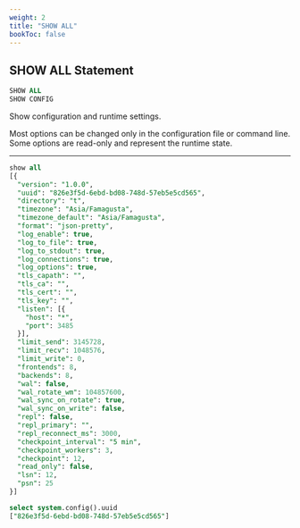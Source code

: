 ```yaml
---
weight: 2
title: "SHOW ALL"
bookToc: false
---
```


## SHOW ALL Statement

```SQL
SHOW ALL
SHOW CONFIG
```

Show configuration and runtime settings.

Most options can be changed only in the configuration file or command line. Some options are read-only and
represent the runtime state.

---

```SQL
show all
[{
  "version": "1.0.0",
  "uuid": "826e3f5d-6ebd-bd08-748d-57eb5e5cd565",
  "directory": "t",
  "timezone": "Asia/Famagusta",
  "timezone_default": "Asia/Famagusta",
  "format": "json-pretty",
  "log_enable": true,
  "log_to_file": true,
  "log_to_stdout": true,
  "log_connections": true,
  "log_options": true,
  "tls_capath": "",
  "tls_ca": "",
  "tls_cert": "",
  "tls_key": "",
  "listen": [{
    "host": "*",
    "port": 3485
  }],
  "limit_send": 3145728,
  "limit_recv": 1048576,
  "limit_write": 0,
  "frontends": 8,
  "backends": 8,
  "wal": false,
  "wal_rotate_wm": 104857600,
  "wal_sync_on_rotate": true,
  "wal_sync_on_write": false,
  "repl": false,
  "repl_primary": "",
  "repl_reconnect_ms": 3000,
  "checkpoint_interval": "5 min",
  "checkpoint_workers": 3,
  "checkpoint": 12,
  "read_only": false,
  "lsn": 12,
  "psn": 25
}]

select system.config().uuid
["826e3f5d-6ebd-bd08-748d-57eb5e5cd565"]
```
